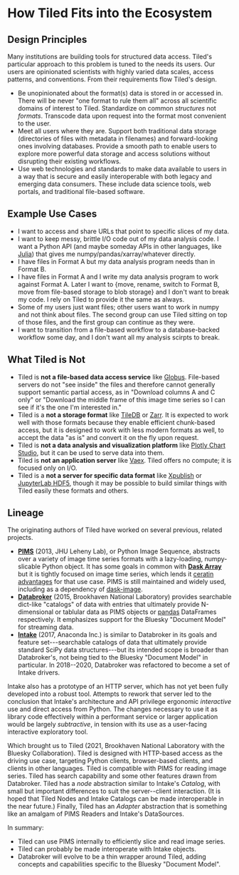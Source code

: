 # How Tiled Fits into the Ecosystem

## Design Principles

Many institutions are building tools for structured data access.
Tiled's particular approach to this problem is tuned to the needs its users.
Our users are opinionated scientists with highly varied data scales, access
patterns, and conventions. From their requirements flow Tiled's design.

* Be unopinionated about the format(s) data is stored in or accessed in.
  There will be never "one format to rule them all" across all scientific
  domains of interest to Tiled. Standardize on common _structures_ not
  _formats_. Transcode data upon request into the format most convenient to
  the user.
* Meet all users where they are. Support both traditional data storage
  (directories of files with metadata in filenames) and forward-looking ones
  involving databases. Provide a smooth path to enable users to explore more
  powerful data storage and access solutions without disrupting their existing
  workflows.
* Use web technologies and standards to make data available to users in a way
  that is secure and easily interoperable with both legacy and emerging data
  consumers. These include data science tools, web portals, and traditional
  file-based software.

## Example Use Cases

* I want to access and share URLs that point to specific slices of my data.
* I want to keep messy, brittle I/O code out of my data analysis code. I want a Python
  API (and maybe someday APIs in other languages, like
  [Julia](https://julialang.org/)) that gives me numpy/pandas/xarray/whatever
  directly.
* I have files in Format A but my data analysis program needs than in
  Format B.
* I have files in Format A and I write my data analysis program to
  work against Format A. Later I want to {move, rename, switch to Format B, move
  from file-based storage to blob storage} and I don't want to break my code. I
  rely on Tiled to provide it the same as always.
* Some of my users just want files; other users want to work in numpy and not
  think about files. The second group can use Tiled sitting on top of those files,
  and the first group can continue as they were.
* I want to transition from a file-based workflow to a
  database-backed workflow some day, and I don't want all my analysis scirpts to
  break.

## What Tiled is Not

* Tiled is **not a file-based data access service** like
  [Globus](https://www.globus.org/). File-based servers do not "see inside"
  the files and therefore cannot generally support semantic partial access,
  as in "Download columns A and C only" or "Download the middle frame of this
  image time series so I can see if it's the one I'm interested in."
* Tiled is a **not a storage format** like [TileDB](https://tiledb.com/) or
  [Zarr](https://zarr.readthedocs.io/en/stable/). It is expected to
  work well with those formats because they enable efficient chunk-based access,
  but it is designed to work with less modern formats as well, to accept the
  data "as is" and convert it on the fly upon request.
* Tiled is **not a data analysis and visualization platform** like
  [Plotly Chart Studio](https://chart-studio.plotly.com/),
  but it can be used to serve data into them.
* Tiled is **not an application server** like  [Vaex](https://vaex.io/). Tiled
  offers no compute; it is focused only on I/O.
* Tiled is a **not a server for specific data format** like
  [Xpublish](https://xpublish.readthedocs.io/) or
  [JupyterLab HDF5](https://github.com/jupyterlab/jupyterlab-hdf5), though
  it may be possible to build similar things with Tiled easily these formats
  and others.

## Lineage

The originating authors of Tiled have worked on several previous, related
projects.

* [**PIMS**](https://soft-matter.github.io/pims/) (2013, JHU Leheny Lab), or Python
  Image Sequence, abstracts over a variety of image time series formats with a
  lazy-loading, numpy-slicable Python object. It has some goals in common with
  [**Dask Array**](https://docs.dask.org/en/latest/array.html) but it is tightly
  focused on image time series, which lends it
  [ceratin advantages](https://github.com/danielballan/pims2-prototype/issues/1#issuecomment-595653031)
  for that use case. PIMS is still maintained and widely used, including as a
  dependency of [dask-image](https://github.com/dask/dask-image).
* [**Databroker**](https://blueskyproject.io/databroker)
  (2015, Brookhaven National Laboratory) provides searchable dict-like
  "catalogs" of data with entries that ultimately provide N-dimensional or
  tablular data as PIMS objects or [pandas](https://pandas.pydata.org/)
  DataFrames respectively. It emphasizes support for the Bluesky "Document Model"
  for streaming data.
* [**Intake**](https://intake.readthedocs.org/) (2017, Anaconda Inc.) is similar
  to Databroker in its goals and feature set---searchable catalogs of data that
  ultimately provide standard SciPy data structures---but its intended scope
  is broader than Databroker's, not being tied to the Bluesky "Document
  Model" in particular. In 2018--2020, Databroker was refactored to become a set
  of Intake drivers.

Intake also has a prototype of an HTTP server, which has not yet been fully
developed into a robust tool. Attempts to rework that server led to the
conclusion that Intake's architecture and API privilege ergonomic *interactive*
use and direct access from Python. The changes necessary to use it as
library code effectively within a performant service or larger application
would be largely *subtractive*, in tension with its use as a user-facing
interactive exploratory tool.

Which brought us to Tiled (2021, Brookhaven National Laboratory with the Bluesky
Collaboration). Tiled is designed with HTTP-based access as the driving use
case, targeting Python clients, browser-based clients, and clients in other
languages. Tiled is compatible with PIMS for reading image series. Tiled has
search capability and some other features drawn from Databroker. Tiled has a
*node* abstraction similar to Intake's *Catalog*, with small but important
differences to suit the server--client interaction. (It is hoped that Tiled
Nodes and Intake Catalogs can be made interoperable in the near future.)
Finally, Tiled has an *Adapter* abstraction that is something like an amalgam of
PIMS Readers and Intake's DataSources.

In summary:

* Tiled can use PIMS internally to efficiently slice and read image series.
* Tiled can probably be made interoperate with Intake objects.
* Databroker will evolve to be a thin wrapper around Tiled, adding
  concepts and capabilities specific to the Bluesky "Document Model".
